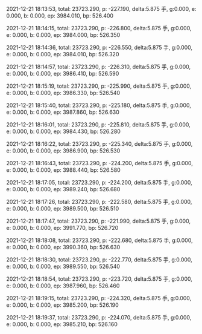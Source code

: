 2021-12-21 18:13:53, total: 23723.290, p: -227.190, delta:5.875 手, g:0.000, e: 0.000, b: 0.000, ep: 3984.010, bp: 526.400

2021-12-21 18:14:15, total: 23723.290, p: -226.800, delta:5.875 手, g:0.000, e: 0.000, b: 0.000, ep: 3984.000, bp: 526.350

2021-12-21 18:14:36, total: 23723.290, p: -226.550, delta:5.875 手, g:0.000, e: 0.000, b: 0.000, ep: 3984.010, bp: 526.320

2021-12-21 18:14:57, total: 23723.290, p: -226.310, delta:5.875 手, g:0.000, e: 0.000, b: 0.000, ep: 3986.410, bp: 526.590

2021-12-21 18:15:19, total: 23723.290, p: -225.990, delta:5.875 手, g:0.000, e: 0.000, b: 0.000, ep: 3986.330, bp: 526.540

2021-12-21 18:15:40, total: 23723.290, p: -225.180, delta:5.875 手, g:0.000, e: 0.000, b: 0.000, ep: 3987.860, bp: 526.630

2021-12-21 18:16:01, total: 23723.290, p: -225.810, delta:5.875 手, g:0.000, e: 0.000, b: 0.000, ep: 3984.430, bp: 526.280

2021-12-21 18:16:22, total: 23723.290, p: -225.340, delta:5.875 手, g:0.000, e: 0.000, b: 0.000, ep: 3986.900, bp: 526.530

2021-12-21 18:16:43, total: 23723.290, p: -224.200, delta:5.875 手, g:0.000, e: 0.000, b: 0.000, ep: 3988.440, bp: 526.580

2021-12-21 18:17:05, total: 23723.290, p: -224.200, delta:5.875 手, g:0.000, e: 0.000, b: 0.000, ep: 3989.240, bp: 526.680

2021-12-21 18:17:26, total: 23723.290, p: -222.580, delta:5.875 手, g:0.000, e: 0.000, b: 0.000, ep: 3989.500, bp: 526.510

2021-12-21 18:17:47, total: 23723.290, p: -221.990, delta:5.875 手, g:0.000, e: 0.000, b: 0.000, ep: 3991.770, bp: 526.720

2021-12-21 18:18:08, total: 23723.290, p: -222.680, delta:5.875 手, g:0.000, e: 0.000, b: 0.000, ep: 3990.360, bp: 526.630

2021-12-21 18:18:30, total: 23723.290, p: -222.770, delta:5.875 手, g:0.000, e: 0.000, b: 0.000, ep: 3989.550, bp: 526.540

2021-12-21 18:18:54, total: 23723.290, p: -223.720, delta:5.875 手, g:0.000, e: 0.000, b: 0.000, ep: 3987.960, bp: 526.460

2021-12-21 18:19:15, total: 23723.290, p: -224.320, delta:5.875 手, g:0.000, e: 0.000, b: 0.000, ep: 3985.200, bp: 526.190

2021-12-21 18:19:37, total: 23723.290, p: -224.070, delta:5.875 手, g:0.000, e: 0.000, b: 0.000, ep: 3985.210, bp: 526.160